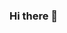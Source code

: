 ### Hi there 👋

<!--
**Guillermo292/Guillermo292** is a ✨ _special_ ✨ repository because its `README.md` (this file) appears on your GitHub profile.

Here are some ideas to get you started:

- 🔭 I’m currently working on ...
- 🌱 I’m currently learning ...
- 👯 I’m looking to collaborate on ...
- 🤔 I’m looking for help with ...
- 💬 Ask me about ...
- 📫 How to reach me: .
Full Stack Developer.
Herramientas:
![image](https://user-images.githubusercontent.com/116892227/229302929-2c9ceb0e-c199-442c-8d97-77a1bb2ee095.png)![image](https://user-images.githubusercontent.com/116892227/229302952-4f3c832c-8a39-4ca0-8f23-9f184c9e260f.png)
![image](https://user-images.githubusercontent.com/116892227/229303016-3ff1f84e-1165-4730-9757-ab909b706a11.png)

![JavaScript](https://user-images.githubusercontent.com/116892227/229303021-7557773a-8888-4e8e-800c-f2a353ef83cd.svg)

![Java-Dark](https://user-images.githubusercontent.com/116892227/229303029-ecd860f6-fb33-40f0-b9e5-dfc10cf24ad5.svg)
![Postman](https://user-images.githubusercontent.com/116892227/229303043-0d63945c-a6b1-4c24-8896-b7dfb4d2d8e6.svg)
![Sass](https://user-images.githubusercontent.com/116892227/229303051-2981131c-8a4b-4d1e-ba3c-91b2004cada7.svg)
![VSCode-Dark](https://user-images.githubusercontent.com/116892227/229303071-36f0cf41-918b-4a07-87c4-d2d0eaad217f.svg)
![Bootstrap](https://user-images.githubusercontent.com/116892227/229303138-dc69b61c-4a29-409b-a73a-8506268cc3c5.svg)

